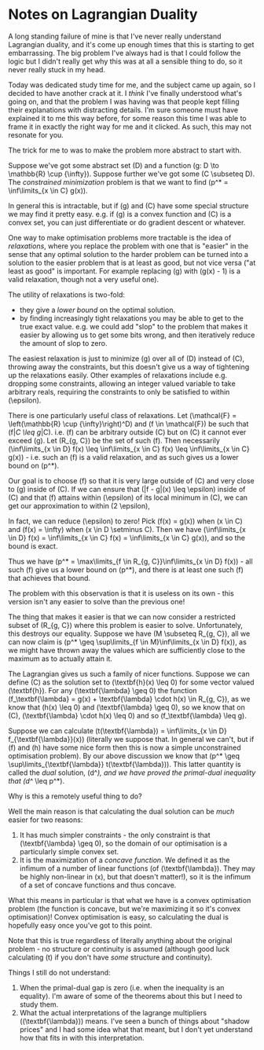 # Notes on Lagrangian Duality

A long standing failure of mine is that I've never really understand Lagrangian duality,
and it's come up enough times that this is starting to get embarrassing.
The big problem I've always had is that I could follow the logic but I didn't really get why this was at all a sensible thing to do,
so it never really stuck in my head.

Today was dedicated study time for me, and the subject came up again, so I decided to have another crack at it.
I *think* I've finally understood what's going on, and that the problem I was having was that people kept filling their explanations with distracting details.
I'm sure someone must have explained it to me this way before, for some reason this time I was able to frame it in exactly the right way for me and it clicked.
As such, this may not resonate for you.

The trick for me to was to make the problem more abstract to start with.

Suppose we've got some abstract set \(D\) and a function \(g: D \to \mathbb{R} \cup \{\infty\}\).
Suppose further we've got some \(C \subseteq D\). The *constrained minimization* problem is that we want to find \(p^* = \inf\limits_{x \in C} g(x)\).

In general this is intractable, but if \(g\) and \(C\) have some special structure we may find it pretty easy. e.g. if \(g\) is a convex function and \(C\) is a convex set,
you can just differentiate or do gradient descent or whatever.

One way to make optimisation problems more tractable is the idea of *relaxations*,
where you replace the problem with one that is "easier" in the sense that any optimal solution to the harder problem can be turned into a solution to the easier problem that is at least as good,
but not vice versa ("at least as good" is important. For example replacing \(g\) with \(g(x) - 1\) is a valid relaxation, though not a very useful one).

The utility of relaxations is two-fold:

* they give a *lower bound* on the optimal solution.
* by finding increasingly tight relaxations you may be able to get to the true exact value. e.g. we could add "slop" to the problem that makes it easier by allowing us to get some bits wrong,
  and then iteratively reduce the amount of slop to zero.

The easiest relaxation is just to minimize \(g\) over all of \(D\) instead of \(C\), throwing away the constraints,
but this doesn't give us a way of tightening up the relaxations easily.
Other examples of relaxations include e.g. dropping some constraints, allowing an integer valued variable to take arbitrary reals, requiring the constraints to only be satisfied to within \(\epsilon\).

There is one particularly useful class of relaxations.
Let \(\mathcal{F} = \left(\mathbb{R} \cup \{\infty\}\right)^D\) and \(f \in \mathcal{F}\) be such that \(f|_C \leq g_|C\).
i.e. \(f\) can be arbitrary outside \(C\) but on \(C\) it cannot ever exceed \(g\). Let \(R_{g, C}\) be the set of such \(f\).
Then necessarily \(\inf\limits_{x \in D} f(x) \leq \inf\limits_{x \in C} f(x) \leq \inf\limits_{x \in C} g(x)\) - i.e. such an \(f\) is a valid relaxation,
and as such gives us a lower bound on \(p^*\).

Our goal is to choose \(f\) so that it is very large outside of \(C\) and very close to \(g\) inside of \(C\).
If we can ensure that \(|f - g|(x) \leq \epsilon\) inside of \(C\) and that \(f\) attains within \(\epsilon\) of its local minimum in \(C\),
we can get our approximation to within \(2 \epsilon\),

In fact, we can reduce \(\epsilon\) to zero! Pick \(f(x) = g(x)\) when \(x \in C\) and \(f(x) = \infty\) when \(x \in D \setminus C\).
Then we have \(\inf\limits_{x \in D} f(x) = \inf\limits_{x \in C} f(x) = \inf\limits_{x \in C} g(x)\), and so the bound is exact.

Thus we have \(p^* = \max\limits_{f \in R_{g, C}}\inf\limits_{x \in D} f(x)\) - all such \(f\) give us a lower bound on \(p^*\), and there is at least one such \(f\) that achieves that bound.

The problem with this observation is that it is useless on its own - this version isn't any easier to solve than the previous one!

The thing that makes it easier is that we can now consider a restricted subset of \(R_{g, C}\) where this problem is easier to solve.
Unfortunately, this destroys our equality. Suppose we have \(M \subseteq R_{g, C}\), all we can now claim is \(p^* \geq \sup\limits_{f \in M}\inf\limits_{x \in D} f(x)\),
as we might have thrown away the values which are sufficiently close to the maximum as to actually attain it.

The Lagrangian gives us such a family of nicer functions.
Suppose we can define \(C\) as the solution set to \(\textbf{h}(x) \leq 0\) for some vector valued \(\textbf{h}\).
For any \(\textbf{\lambda} \geq 0\) the function \(f_\textbf{\lambda} = g(x) + \textbf{\lambda} \cdot h(x) \in R_{g, C}\),
as we know that \(h(x) \leq 0\) and \(\textbf{\lambda} \geq 0\), so we know that on \(C\),  \(\textbf{\lambda} \cdot h(x) \leq 0\) and so \(f_\textbf{\lambda} \leq g\).

Suppose we can calculate \(t(\textbf{\lambda}) = \inf\limits_{x \in D} f_{\textbf{\lambda}}(x)\) (literally we suppose that. In general we can't, but if \(f\) and \(h\) have some nice form then this is now a simple unconstrained optimisation problem).
By our above discussion we know that \(p^* \geq \sup\limits_{\textbf{\lambda}} t(\textbf{\lambda})\).
This latter quantity is called the *dual* solution, \(d^*\), and we have proved the primal-dual inequality that \(d^* \leq p^*\).

Why is this a remotely useful thing to do?

Well the main reason is that calculating the dual solution can be *much* easier for two reasons:

1. It has much simpler constraints - the only constraint is that \(\textbf{\lambda} \geq 0\), so the domain of our optimisation is a particularly simple convex set.
2. It is the maximization of a *concave function*. We defined it as the infimum of a number of linear functions (of \(\textbf{\lambda}\). They may be highly non-linear in \(x\), but that doesn't matter!), so it is the infimum of a set of concave functions and thus concave.

What this means in particular is that what we have is a convex optimisation problem (the function is concave, but we're maximizing it so it's convex optimisation)!
Convex optimisation is easy, so calculating the dual is hopefully easy once you've got to this point.

Note that this is true regardless of literally anything about the original problem - no structure or continuity is assumed (although good luck calculating \(t\) if you don't have *some* structure and continuity).

Things I still do not understand:

1. When the primal-dual gap is zero (i.e. when the inequality is an equality). I'm aware of some of the theorems about this but I need to study them.
2. What the actual interpretations of the lagrange multipliers (\(\textbf{\lambda}\)) means. I've seen a bunch of things about "shadow prices" and I had some idea what that meant, but I don't yet understand how that fits in with this interpretation.
